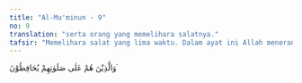 ```yaml
---
title: "Al-Mu'minun - 9"
no: 9
translation: "serta orang yang memelihara salatnya."
tafsir: "Memelihara salat yang lima waktu. Dalam ayat ini Allah menerangkan sifat yang ketujuh, yaitu orang mukmin yang berbahagia itu selalu memelihara dan memperhatikan salat lima waktu secara sempurna, tepat waktu, dan memenuhi persyaratan dan rukun-rukun. Ayat ini tidak sama dengan ayat kedua di atas, sebab di sana disebutkan bahwa mereka khusyuk dalam salatnya, sedangkan di sini disebutkan, bahwa mereka selalu memelihara salat dengan tertib dan teratur. Kelompok ayat-ayat ini dimulai dengan menyebutkan salat dan disudahi pula dengan menyebut salat, hal ini memberi peringatan betapa pentingnya salat yang telah dijadikan tiang agama. Rasulullah pernah bersabda, \"Barang siapa yang mendirikan salat sungguh ia telah mendirikan agama dan barang siapa yang meninggalkan salat, sungguh ia telah merobohkan agama.\" Berikut penjelasan hadis mengenai keutamaan salat:\n\nDari Abdullah bin Mas'ud berkata, saya bertanya kepada Rasulullah, amalan apa yang paling dicintai Allah, Nabi menjawab, salat pada waktunya, kemudian apa? Nabi menjawab, birrul walidain (berbuat baik kepada kedua orang tua). Kemudian apa lagi? Nabi bersabda, jihad di jalan Allah. (Riwayat asy-Syaikhan)\n\nTersebut pula dalam sebuah hadis Nabi saw:\n\nDari sauban, Nabi bersabda, \"Istiqamahlah kamu dan jangan menghitung-hitung. Ketahuilah bahwa perbuatanmu yang paling baik ialah salat, dan tidak ada orang yang menjaga salat melainkan orang yang beriman. (Riwayat Ahmad, al-hakim dan al-Baihaqi)"
---
```


وَالَّذِيْنَ هُمْ عَلٰى صَلَوٰتِهِمْ يُحَافِظُوْنَ ۘ
